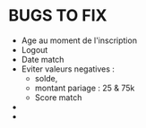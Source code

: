 # BUGS TO FIX

  - Age au moment de l'inscription
  - Logout
  - Date match
  - Eviter valeurs negatives : 
    - solde, 
    - montant pariage : 25 & 75k
    - Score match
  - 
  - 